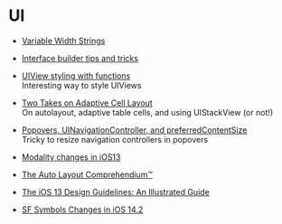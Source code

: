 # UI

* [Variable Width Strings](https://useyourloaf.com/blog/variable-width-strings/)

* [Interface builder tips and tricks](https://useyourloaf.com/blog/more-interface-builder-tips-and-tricks/)

* [UIView styling with functions](https://felginep.github.io/2019-02-19/uiview-styling-with-functions)<br>
Interesting way to style UIViews

* [Two Takes on Adaptive Cell Layout](https://blog.alltheflow.com/two-takes-on-adaptive-cell-layout/)<br>
On autolayout, adaptive table cells, and using UIStackView (or not!)

* [Popovers, UINavigationController, and preferredContentSize](https://noahgilmore.com/blog/popover-uinavigationcontroller-preferredcontentsize/)<br>Tricky to resize navigation controllers in popovers

* [Modality changes in iOS13](https://sarunw.com/posts/modality-changes-in-ios13)

* [The Auto Layout Comprehendium™](http://mischa-hildebrand.de/en/2017/11/the-auto-layout-comprehendium/)

* [The iOS 13 Design Guidelines: An Illustrated Guide](https://learnui.design/blog/ios-design-guidelines-templates.html)

* [SF Symbols Changes in iOS 14.2](https://hacknicity.medium.com/sf-symbols-changes-in-ios-14-2-8a8bdf708426)

